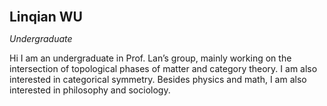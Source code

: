 <span style="font-size:1.5em;"> **Linqian WU** </span>

*Undergraduate* 

Hi I am an undergraduate in Prof. Lan’s group, mainly working on the intersection of topological phases of matter and category theory. I am also interested in categorical symmetry. Besides physics and math, I am also interested in philosophy and sociology.